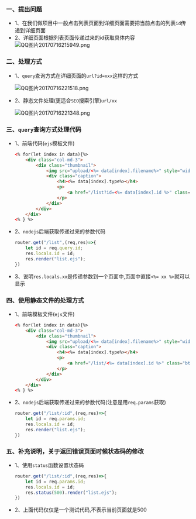 ### 一、提出问题
* 1、在我们做项目中一般点击列表页面到详细页面需要把当前点击的列表`id`传递到详细页面
* 2、详细页面根据列表页面传递过来的id获取具体内容
![QQ图片20170716215949.png](http://img.blog.csdn.net/20170716222930523?watermark/2/text/aHR0cDovL2Jsb2cuY3Nkbi5uZXQva3VhbmdzaHAxMjg=/font/5a6L5L2T/fontsize/400/fill/I0JBQkFCMA==/dissolve/70/gravity/SouthEast "")

### 二、处理方式
* 1、`query`查询方式在详细页面的`url?id=xxx`这样的方式

    ![QQ图片20170716221518.png](http://img.blog.csdn.net/20170716222945879?watermark/2/text/aHR0cDovL2Jsb2cuY3Nkbi5uZXQva3VhbmdzaHAxMjg=/font/5a6L5L2T/fontsize/400/fill/I0JBQkFCMA==/dissolve/70/gravity/SouthEast "")
* 2、静态文件处理(更适合`SEO`搜索引擎)`url/xx`

    ![QQ图片20170716221348.png](http://img.blog.csdn.net/20170716223011525?watermark/2/text/aHR0cDovL2Jsb2cuY3Nkbi5uZXQva3VhbmdzaHAxMjg=/font/5a6L5L2T/fontsize/400/fill/I0JBQkFCMA==/dissolve/70/gravity/SouthEast "")

### 三、`query`查询方式处理代码
* 1、前端代码(`ejs`模板文件)

    ```html
    <% for(let index in data){%>
        <div class="col-md-3">
            <div class="thumbnail">
                <img src="upload/<%= data[index].filename%>" style="width:200px;height: 200px;">
                <div class="caption">
                    <h4><%= data[index].type%></h4>
                    <p>
                        <a href="/list?id=<%= data[index].id %>" class="btn btn-primary" role="button">详细页面</a>
                    </p>
                </div>
            </div>
        </div>
    <% } %>
    ```
    
* 2、`nodejs`后端获取传递过来的参数代码

    ```javascript
    router.get("/list",(req,res)=>{
        let id = req.query.id;
        res.locals.id = id;
        res.render("list.ejs");
    })
    ```
    
* 3、说明`res.locals.xx`是传递参数到一个页面中,页面中直接`<%= xx %>`就可以显示

### 四、使用静态文件的处理方式
* 1、前端模板文件(`ejs`文件)

    ```html
    <% for(let index in data){%>
        <div class="col-md-3">
            <div class="thumbnail">
                <img src="upload/<%= data[index].filename%>" style="width:200px;height: 200px;">
                <div class="caption">
                    <h4><%= data[index].type%></h4>
                    <p>
                        <a href="/list/<%= data[index].id %>" class="btn btn-primary" role="button">详细页面</a>
                    </p>
                </div>
            </div>
        </div>
    <% } %>
    ```
    
* 2、`nodejs`后端获取传递过来的参数代码(注意是用`req.params`获取)

    ```javascript
    router.get("/list/:id",(req,res)=>{
        let id = req.params.id;
        res.locals.id = id;
        res.render("list.ejs");
    })
    ```
    
### 五、补充说明，关于返回错误页面时候状态码的修改
* 1、使用`status`函数设置状态码

    ```javascript
    router.get("/list/:id",(req,res)=>{
        let id = req.params.id;
        res.locals.id = id;
        res.status(500).render("list.ejs");
    })
    ```
    
* 2、上面代码仅仅是一个测试代码,不表示当前页面就是500
